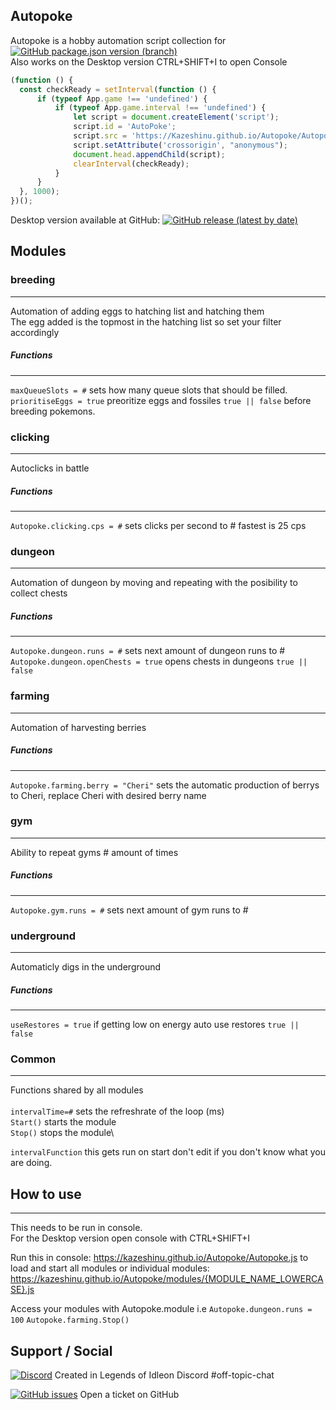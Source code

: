Autopoke
------------------

Autopoke is a hobby automation script collection for [![GitHub package.json version (branch)](https://img.shields.io/github/package-json/v/pokeclicker/pokeclicker/master?label=Pokeclicker.com)](https://www.pokeclicker.com/)<br/>
Also works on the Desktop version CTRL+SHIFT+I to open Console  
  ```js
(function () {
    const checkReady = setInterval(function () {
        if (typeof App.game !== 'undefined') {
            if (typeof App.game.interval !== 'undefined') {
                let script = document.createElement('script');
                script.id = 'AutoPoke';
                script.src = 'https://Kazeshinu.github.io/Autopoke/Autopoke.js';
                script.setAttribute('crossorigin', "anonymous");
                document.head.appendChild(script);
                clearInterval(checkReady);
            }
        }
    }, 1000);
})();
  ```
  
Desktop version available at GitHub: [![GitHub release (latest by date)](https://img.shields.io/github/v/release/RedSparr0w/Pokeclicker-desktop?label=Pokeclicker-desktop&logo=Github)](https://github.com/RedSparr0w/Pokeclicker-desktop/releases)
## Modules

### breeding
------------------
Automation of adding eggs to hatching list and hatching them\
The egg added is the topmost in the hatching list so set your filter accordingly

##### Functions
-----------------
`maxQueueSlots = #` sets how many queue slots that should be filled.  
`prioritiseEggs = true` preoritize eggs and fossiles `true || false` before breeding pokemons.  

### clicking
------------------
Autoclicks in battle

##### Functions
-----------------
`Autopoke.clicking.cps = #` sets clicks per second to # fastest is 25 cps

### dungeon
------------------
Automation of dungeon by moving and repeating with the posibility to collect chests

##### Functions
-----------------
`Autopoke.dungeon.runs = #` sets next amount of dungeon runs to #\
`Autopoke.dungeon.openChests = true` opens chests in dungeons `true || false`  

### farming
------------------
Automation of harvesting berries  

##### Functions
-----------------
`Autopoke.farming.berry = "Cheri"` sets the automatic production of berrys to Cheri, replace Cheri with desired berry name  

### gym
------------------
Ability to repeat gyms # amount of times  

##### Functions
-----------------
`Autopoke.gym.runs = #` sets next amount of gym runs to #  

### underground
------------------
Automaticly digs in the underground  

##### Functions
-----------------
`useRestores = true` if getting low on energy auto use restores `true || false`  

### Common
------------------
Functions shared by all modules\
\
`intervalTime=#` sets the refreshrate of the loop (ms)\
`Start()` starts the module\
`Stop()` stops the module\
  
`intervalFunction` this gets run on start don't edit if you don't know what you are doing.


## How to use
------------------

This needs to be run in console.\
For the Desktop version open console with CTRL+SHIFT+I

Run this in console: https://kazeshinu.github.io/Autopoke/Autopoke.js to load and start all modules
or individual modules: https://kazeshinu.github.io/Autopoke/modules/{MODULE_NAME_LOWERCASE}.js  

Access your modules with Autopoke.module i.e `Autopoke.dungeon.runs = 100` `Autopoke.farming.Stop()`  

Support / Social
------------------

[![Discord](https://img.shields.io/discord/437797104786604034?color=%237289DA&label=Legends%20of%20IdleOn&logo=Discord)](https://discord.gg/idleon) Created in Legends of Idleon Discord #off-topic-chat 

[![GitHub issues](https://img.shields.io/github/issues/kazeshinu/Autopoke?logo=Github)](https://github.com/Kazeshinu/Autopoke/issues/new) Open a ticket on GitHub
